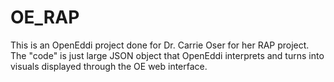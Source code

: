 # OE_RAP
This is an OpenEddi project done for Dr. Carrie Oser for her RAP project. The "code" is just large JSON object that OpenEddi interprets and turns into visuals displayed through the OE web interface.
